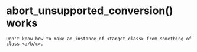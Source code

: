 # abort_unsupported_conversion() works

    Don't know how to make an instance of <target_class> from something of class <a/b/c>.

